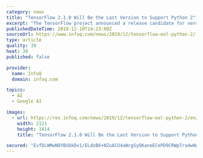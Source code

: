 ```yaml
---
category: news
title: "TensorFlow 2.1.0 Will Be the Last Version to Support Python 2"
excerpt: "The TensorFlow project announced a release candidate for version 2.1.0. In addition to several improvements and bug fixes, this release will be the last version of the deep-learning framework to support Python 2. The project team announced the release and the end of support for Python 2 on Twitter. The release also contains several new features."
publishedDateTime: 2019-12-10T14:23:00Z
sourceUrl: https://www.infoq.com/news/2019/12/tensorflow-eol-python-2/
type: article
quality: 39
heat: 39
published: false

provider:
  name: InfoQ
  domain: infoq.com

topics:
  - AI
  - Google AI

images:
  - url: https://res.infoq.com/news/2019/12/tensorflow-eol-python-2/en/headerimage/tensorflow-eol-python-2-1575848278126.jpg
    width: 2121
    height: 1414
    title: "TensorFlow 2.1.0 Will Be the Last Version to Support Python 2"

secured: "EvfDLWMwNOYBUbkDv1/ELdoB6+NZuACU4aWcgSyQKaneECePD9CRWpTra4wNgYteb4UyaB6pK3ARQ7e0bJo+cgNMa/LSjKxa6CD9rElLcmGIk7VRhazBtHny3MJ05+BKjEJwHaODQD7Ih7qi8FCofpr1ZaOvusKKR69ty9T2zqOQyigXfUBq9ssJF42ZxSdVXdFzo6gMVlFqulGeh4WWmCOsk9/+jzBNZhbLmoBmkHq5M77CO0dmxIi6lvJ9RTlkxyoIfegBFITMbqtG2CBnEA==;AtH+rLkHg4AcG/tH/f/9VA=="
---
```


